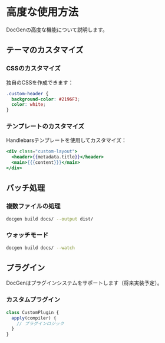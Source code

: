 # 高度な使用方法

DocGenの高度な機能について説明します。

## テーマのカスタマイズ

### CSSのカスタマイズ

独自のCSSを作成できます：

```css
.custom-header {
  background-color: #2196F3;
  color: white;
}
```

### テンプレートのカスタマイズ

Handlebarsテンプレートを使用してカスタマイズ：

```handlebars
<div class="custom-layout">
  <header>{{metadata.title}}</header>
  <main>{{{content}}}</main>
</div>
```

## バッチ処理

### 複数ファイルの処理

```bash
docgen build docs/ --output dist/
```

### ウォッチモード

```bash
docgen build docs/ --watch
```

## プラグイン

DocGenはプラグインシステムをサポートします（将来実装予定）。

### カスタムプラグイン

```javascript
class CustomPlugin {
  apply(compiler) {
    // プラグインロジック
  }
}
```